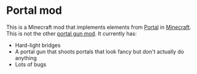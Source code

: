 # Portal mod
This is a Minecraft mod that implements elements from [Portal](http://www.thinkwithportals.com) in [Minecraft](https://minecraft.net). This is not the other [portal gun mod](http://ichun.me/mods/portalgun/). It currently has:

- Hard-light bridges
- A portal gun that shoots portals that look fancy but don't actually do anything
- Lots of bugs


